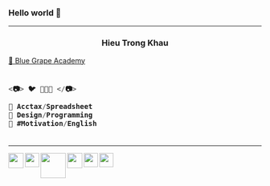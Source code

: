 ### Hello world 👋

---

<h3 align="center">Hieu Trong Khau</h3>

<a href="https://sites.google.com/view/khautronghieu/" target="_blank">💙 Blue Grape Academy </a>

<h3 align="left">

```js
  
<📷> 🐦 🌻🌻🌻 </📷>
  
💚 Acctax/Spreadsheet
💜 Design/Programming
💙 #Motivation/English
  
```
  
</h3>

---

<a href="https://sites.google.com/view/hieuacct202" target="_blank">
<img src="https://lh3.googleusercontent.com/fife/APg5EOYD4rLlKoom6AAHdYukkLC-dhdVfAdadGhOYt-vdbtIBwPZXBKe7THa4MhYoCGcgx108OUM0xKe0_Lg9-edS4iKGeOxRJGNXuSLG_3ASI68Bxi4UsKT5NRCDXg7Gus2DR2h-9C62nnVFMJcGv9yRomWI9Lpr5KpXOGdJcjTiOApPko6QlfxCMjagxFQhN2IQwvaTu-iCTAM5tRb3g43cmLMR3VXjT-4iylFreYZGw2TsdWZSwfUFoZqYNKD0XEmpRIy0qvlCQV6d6K9oXEgoMtXET3x7u_rowkicU2H2jpv1z9GvOvzggP2AuJVYJfLI0z-k8cV4wakCelwzWHLB-kX14KXUppn5-xFThDS-IGZ5c6bVXlmT672RtHcu0aiSU-gnYiPUAKmRH2XN37ammQguDlgMbXWnQBMRb82Xs1rnpra5uyqbP4oz3OWrgcrZmBNwDGxxRGnrEwJqgIM87Kf0QCAEPizQ2LmC06MHjOr9WK04Ss1dBbX4J0QmgYSu4gMKp-42RGjDB7XWYBswisjUVYcgXdU51YAK_uS9Jr-MhrFnxfcrrx90eQQtgvAFeH0AoEytd9HBzyQMGL4EhFf3YKje8RYFpq07Q-5t5cTwG8SLNl3xYNrALdaw5ULJUIekk4BX2ebOnpkCbk6uBBQjAiXq5MR_3Dy0_wZHi2dI_hfd2bZN44iHq55UXScob0bEQ-I8PofLlQCvdBCawhvUQn6DRw0M0RXF-d5kmBiuXqucDNDOrPHv8_00xUfAZSsGEOvbFccyr-crSupzS2r8DGhEF6VHFa7AFLqoQWjggmv1XwsTxWzPhDzq9Ax0MJQXyo0ppCG7PmjGsVsHB4YH_gPOgWjJ4iuvC08l-IUGkneUpcfifIbFY-Qx24j_84VFDJeaxA2FuBS34RDOCJZAxS7gT-9jItX9Jr7V9vnyKbzFy8bTlGQIWbd7mbL6xwbRLjhwjctJD37CVUgk74-69OAJeI7crekrugcSGneSgEGTHuYeu61UY_CUCIBKjD9EoX7EsrLbQHwMfqH6hk2_4zDrRtLRQgkyXhiCoORkh6cXvhrKoB6gUGwK1lt-IQ238r34MsfbOvTzXj8wmjXCZlLnUu9wPtjVsr6A_8i73vDzxYI2IOCOTJkttJy7WIcC5zYVvm33Vuay4J6myib_YXCtnky-sVtFGORvWYoxCqytnxW82_0n1lBvP2XrHaPMIz8fnTgKcka5lkvE78ecR2XUuuDQCz6mg7C0B88aiLwqlk3FJIgnMOiYcK1Oc8rYwssuoKw2-FkZ-zoThXvZIoygkDVycB0nfxh8yx7UbnyJ63Mawc-Un5rXH9Zpn2Ec1BCXhM7s6A0cYvEheUXhycY5wv8bzZdXQDZArnZoJh42kY3Kxjs7VcH4KVOV54xOi9hL930CAlVFTkiEv07wk01LKtEn4ilZVOoTER0PS-CsiHftqa2gtezHNTsSCnZCuL9F4hbRobsAVB4NDqnyd_UT7-OLt8-qqF4YskyE-FpilaTj3VWn77S2Tjh3QiobqSKNjrpEvyB1dC2BWRueJhVmh-7=w904-h904-s-no?authuser=0" align="left" width="30px">
</a>


<a href="https://www.instagram.com/hieuacct202/" target="_blank">
<img src="https://lh3.googleusercontent.com/fife/APg5EObRTQR-2QB5UOinjemi7wmcjVZVQnlYAS2zp75y8PAsy0SffQXJdUHIBEyuE0g303QaHh-8G-VpJBGfa24Wwyd_3xt9tryQ5TwUVbGSpzn1dHW6c4V7cm2tC7glh3A9qMm3E1THfLAHdfXZNaCBsgEx9mz-q6jImSTA_t6YB5RU0TdkBePUUe_KU8IPj1AYwY7aX8q5KHWJx2A0UwM12fymjDS8yyzei7lhrCDoC9dLsZoJSMZ1b-jEAO6idMJI01MVnCSOPLqX52JXPg8GgY0QlNCLNoeDf9h0gbnH7vAuiftAoP6uNHUppM1mClCgYQmaBJA_TyenBwI6w1hoDw3HWvMi1Dtmr-19ZFXjYR6VMxsOGeQXgKbcpmOP3GbA43iIg42bcOWmJIQRIgNr0JQ9L65p6q7wlaX5mtiGqIwDh6ozHTECYpKj6VZEaufngfbw1j9SVhvuVLqdw1DGDOfx6cXRVYUnR8Ro4zPJIu2nE4pwwlsA-z8TiF6ljhpVtPjY7MfUM79vQuZSVVIW--KVk5hPVCDRQfrRPeMTpMN0t41xDDbkb5LsO_fyPguwEFRdAlidZ_psrYs98pEkHUaqAcap02gQvaSEWtLnF6lKSpL7HMKUq3_175d_KNKavGtHPl46vb-4lbxq1PeepTxJjUPG4iJRN0mhcm3BtSAsGmq7YUn2gMMx1G9Z5WZdq-dGjzEaExc13BBVpQODIdxUZ1uuLOyZrUG9LgN3wgITtdYVLQ0Keqj34Wu5C9n3lPoVFp4nwP3BT9ayJWsb4OsBvVPE2FSFwma5KLCr0iiVacCJxjNROBNwC5Sud4B6AQRH0yjbgDqlkfAJnjUmDtEOAv6I_gyhyzsjLewkwYCgXfZMWzHuOpqcBHNlBgGqnBxgu6BTEJBPQESTWZIULu8HryVmhV3W2F1AqX-SRqTD9C6ognJewR2kkW_m45gB6XZXSeZ3XttjCXJjdHMSeVyjGiq3qtrNIWnd3JOyH9SF-Bxwhyc_BbnrGJWs4XHbNnPCyxJBzWz6VBMuG5tEr0QRy1nLRFlh2M100PmcIkdz4sOai7P-33bQHcK99vtR-pz0-YpeGsF9lGqJHXMStmROVB3cOA40VPVqAy1X7fkT91uHf0770kx4X2U3mSVx0FHS4kil36NKtA1IerozVNPU49vEMswGAl1kAkRr3hdfuo4Py2HE6DP2qhdBv7V7N-sIo1clXA5gPF8gqJDJd7zWscdqeYnkQlSYe-LcK9XELvf_hNXoERx_agMHPaaKv17O3fP9BIFed1HCtdOVMntIXqbHug4LkzUnJM0JxQJUgPRBan32iyh5HsuZ1ZYepgXXgXNQ237OwlDjvoIdWtGlS4nlUAt5OBoIcAT3SSIi7fjBlEpJkBnn01yAXHazo0GGZ9_LsPm3nuRkPpyU-ZJxevhje2khhW2dgltNRjx4BvQxH5wvNwOrbVpJ28-D-_kH-kyIrNKVeNBPa-PR3BHW1_cR3zoQ2aG5q6pfCgPXrzcrsYsi70qO8kTH0ZKMDVKicn9A8zcb_UakyjEvTFOLgLChxAxH=w512-h512-s-no?authuser=0" align="left" width="28px">
</a>

<a href="https://truthsocial.com/@hieuacct202" target="_blank">
<img src="https://lh3.googleusercontent.com/fife/APg5EOZy71gQHXd312hW12B9HzRZBTspfBq5ciIw9QQ_zEskzjqZ14qRYUmvQkE3eo0coH3BlpEyMzoQ5iFB9C2UoU69CBAk_r0DhQ3u78WZTJuABswf0uE2r2xkD29KNeJc4sTrDm2PUeziqMgIAWzcTJa1-C_4T1RanqBg__p461x36LUQjXYjNyfEtNFthC1LyQVVfhcKH7kYvS3jafWXI8KDwUssTMjyC_MkpbgUOQtRmYSXLyDJNTCizkgEFw65aXU7p3RcHnnLQQpAiXsD1ZjKBAcx5GJxqkEo0czYM-Lmio-UjuCY8bTrYh7EU2YAwtAsVEORkw_P8XD0KVyxMdc7ELyGnXkqWm9EJl5lPbaXZyFZ3KLHIAVHIM3g5-lcnxWMzOia4fChbFRoGKk4WqrbbkzDQHEbiY3uEet8jjHOCgp68mioelqKaKkb-bqvfL4-3pj4n0Nt4eAdiVii8223ArnJBK17vQsq0PQ1hn-V2CWz21QIvcyQS_WOXXlRF-sMnfcnbmX-7l3BcAKydHhyeui55NvP1CrLCkUlOgwTnqRhxHRKzpouU-iMlB6T9nsJ3Vx5jyl8b-dVvM0AvTy94S1jTtMteVTZVn5C63kBDPjG4VYsrawVgE9CadxhwSE4ZusbZhjKCNuYzQn6WCtiqG6g__GKNC8qTyfOw-WDMRdqU1hxUhQDbWezBunj1_ljpAnCmj6Wqse6aH-bkgp7vDp07VpILlfD687gZLp-Y07G99CvyxTX0Hv8g-RbezCaM5034pCCvY_Mwomap7R_mKrwZ_DFDfOTIf9IlW661NFGA7166HzbDMU8SPFenyKS_7BCEb2F-DCRAi0MgOMvd5qAbr-bCbbbSh_Qv-14kKx1decPKoy4TcjJ8ARnFNEGd1EEMEFI37B1r4VmMfMCwV6ebdbvnH7r7lw-VfHr0hVZ-uBKQp3R4TBZmWWhjVBdvNWpK84ixkK3gxWY3cM2UWtb08vcePgKQ_mEIr8lsWN3PhDEr8k5uT-oklz05jiUmMqYBgnI02wxZ_daJRxJrGXNXSqXraYG3sH4lGzdlDVq0TKvFm_7LkcGv9U04Lb6YCvbaBX-o1AD8oT6ooXflRWpxrXgz6zibOItz7nHQ3Ng-7esZyT54iRz6QPXugRvjqDY9VLDLUQwObL_MTwJpxcZH7ykjPaaog0PY_2bXZS9GsrDruz--3lsFjS7GcJn7vmbh_MHe0a8omuRlqkFGEtMEB2FOMtSM-bbPejz9ktE_0pLvaljloaQFuGfnyLBJFgKuNhYi-FIgxI400NGYhsNg_CEYr4ThUSvAeFr37LZtX9LkRTgq8Uow5wFDJpsWCbVU2reizJCLhBFiMl2bFJi_tds09KU7HwaSxamfYXd8EdwGxtlecp1w1uVhf7yptspubWn3vs9UmnVFiaWycgup-qpfLJEsk9JT_3n-429_6hyD0eZUs9DWhYjjwiQ3m8ah_RQTEyv-_Shj4YDM-h9U1ewUOZw7DuBCDdhbkXcdnsFtQvBv4hz_fkOFdCublIuxYb-03GojlvU5keSX8UuSsg_=w1200-h675-s-no?authuser=0" align="left" width="50px">
</a>


<a href="https://twitter.com/hieuacct202" target="_blank">
<img src="https://lh3.googleusercontent.com/fife/APg5EOaXL8mzKFOsfR1zqeWZ8cExTeNy4eZ609FHMz_oGHqrtfQONZeqOMawvAl-_IR0G5sO7Ijp9y135wzpxs5ds4Jcx5u5YzDSCV0Ui35WznROn8BJ7mkfSrbWYGmwQOvUrgm8LyRa74DMhTbZNcZhvryrvmvQyfEG3S3NeVJVg6FAKf7vrQEO2ZwPlf910R6FRAa7mYd7fx20p6J1ApTCVFU_8KCHgeHiQ0UqSxBUri6PwNkIRzIM6AB9QDoU1ssYYE69Vh3lfwHtSihFO0rhJvhVtcZRtj3_36wnebf6wDq54kFcBh3NseBcByeyZ2d8rJOxquR-UyGPb485qzjhDyups_H9J1-zshgzs_Ivx9lam9o62OeMCy907UdLOG7FL8av09tQrbhK2uGt6tyqRpYTYJsChzlPzk_J-MjsB0w_x2FA8jomUKoFJBCNgmfpTF5NJcenQ4cKTYId0N7i_3Si5t89IZkXyuTG8V-TfrQAMvhs7OD980IQFE47xDnl9Dxeibf1QL3yg2GYn2pMFip1Jta419ODx3HezD7nwa3HMLKd4fmNbVNpsfgWc2ZY7F7K5OI8Lb_CBSwAV581FwgRgTJ2Y8-PyGs2PLzYtTyZsnWSuRjQZS39Y0TYVEUCkWun203zZV45R5eYIkNdF7yOOK10qWxV6A-ISnWjChHcby9OgHS-C-34kvA9stjYBFSRFP8bSYRVKgYOTliT9uhoIjELGJ2n-ML7j4Dq8-fFZmLLCi4f02iiIkk1J6bzd7As-P93YIENRMqcVvieeVKBLGO6w9cc5bB0cAA8zZ9fkG1Nvob4VaDmaBHgB9_tTz_NYAJqbaipqEDYKo9cGuZUt-uL4iGFyoYaTCRg15RMGmgyNBE2DiWTvBY-ib5klXwUmWxsNMlLH8HxmsFgsAgEmK8O4_536cVXPOVcEsdVq_5XqLgSzfdV3rhYXig03xOxtKTo7KB8rzcbAJ1xTr2lqR6GN6TPx4PtygGcsuCeXNZm9KZzpcGpD6ht_S7sparmjBmACpyf5OAhWaqS56ZCWA6hn5JhIRXsb_qQJmHwZNKbILTPltdfogP0bwmmI4fGjkAPbHdPtP-VJdjvzNM03XHcD37o8OTlQRK4FLSezsWIbzL8cqG4nv5mOPr9e259XMFh_njwMz1NF1cNdWwnBUJq-3k7KmXs6Y4jSTiCRqrS7My_QAynyKtUieiIsT60Z8207hi9ftq7jc-NEKlFamTSm_6ZowqH0Bnli8I-QfbYYxztbyWcDj-0O95mITYwb3Hlw7QwAO0mp1QHm8K7Na3JEkoJLSA3sJMpGnJhczjy8TwkTk2wTKh9dOTSMmXTRgBx1nEZr73ADq6fn4YEoPfmb17wz55xRQEpVA3kwXbMbnGqsZKyzfGpzv1n2b1SP1ppOU3ZGNbM4CGxqFFMe2BkpVtN3jTmgzEDkcSdTHDlFp9JPrDqEqP3zIUNh6PZcixSSxdalve0Q61z1wfnjgWt9TXQmJHSYeU9jNKXVhBpnCpHmzQA74RaDUO-wKbxFk0RaYzcg_bc6bidy1W43J5B1Pc7=w1024-h842-s-no?authuser=0" align="left" width="30px">
</a>


<a href="https://www.linkedin.com/in/hieuacct202/" target="_blank">
<img src="https://lh3.googleusercontent.com/fife/APg5EObqBLTJYBHsz7BPv_AUqnGmmJicc3rJRfWqwJEKZiNalpAG0thklGptMknTk5SGrwHJ-it4quvmw6vGGRd4-PHYAtZhHdSBoxxpE35KBFFilR9uKIC9NzuGdpLFtYKxlVJMrmQV-MDYKn7-fQiB9AwMpsreIzRRtS2LL4RWrQoTfKG4OVMXaNGBYOxJ9gySjsE5-eqKWMqbKNg5fCzDFn-eHGFpCI40XzPPs8GoJ56Jdv1fjLCyQIfO2bPRZLqVlw1HLzltRIH7a5Db5udws2f1snI5aqmbFZYT85zKGaiisYpkE_cNc7yqwzgQEJIbYryfHm-EOWLThb4M2x4Zedr4EhzC5J-_qAUefiHMrXlROifLd-n-y6nehqcftHHqDCVEhrCCbatIOcg4IxwzZcf1y9aEoYZz9HH3dbwlTrG7BBcp15MS3lPmKqiF42Dqys3wSTcs9Tr52cArbKWF_uwHKRJ6ljRkO5m1DA408nFjWjFLGpycng9Ox3VWxmLUspJ-eUoyveqNQOT5jVzNG6C0aZFmXwV-wlxYcNgxuQGL15-PEckp_dyxDttDrr1qR5BxZ1qqAl9kvH4ep0mOr1Ak7Na1ZGu14TSKBKnrMdAbTWueqiSiS2cKm6lOvCXViX1R-M_8AUavX-FcdQWES8ooFkAsfGBP8jKpFTiN4wj4qSPdpI_Q9xUVhNtG7TuqR1WAjudFrMVygX7uJDVf1vSHZ4LE7l5umOCTcDcp7crRZTnHvVnmPzhz3fIf0h6ZuEY8oGZeMvnwXZf3YuH5jsRzY1kyGcPp8-bBld4hfaT_bG1VkVXHjsz-hmYunS3l5LOcZMSf9NIxL3ehq2z9cMq57n_WwpzH9kv5hCzNnAYWVmPexntSd8SX9ivBJ9RrZG5DvCdmtvMO7JL69j1mrFh_FF6K4Hso-gilEiL16LKsgTRUev6vjXWvpF9VvwJzluieYQ9ff60jRNRGsBq0HNoe_7IRav7ifmpD7cMv3AnyPIFq0jVuU80osH8r1RmDTkLK9HX3Bo06qTIPFUdx2vP-sMYN4BImzIxWtG1v_Fxdj2sPBBvIuUKJ6Qw9gcHBJqQwKxPqIsWlUeVPNWUsaRBWUosP7ZunxIdM9kWLuOm4OuVyjlY_A-aGUcFrojdJjYlWhxS3qNJpyNUpxpAtcRbNj0qM_b5VtEIp6ecjOn1ub6ZYnqAiThdD4yDSeGcF73IEk5lqWinlEQrXMK_MH88ESGT_MxfhjDzdGl2gY0H6TViL4lEC8FayCArRg-IfUS5b0Xff9N0IZjFXi1yCW06P4eWq9F_tKlUS8l3KTaGlJODX4rTiMZRyzckCottaXX6TtKsSSz4_X9usfwkZGpSwIaw0jBlYmtQJt9mYoLrqSKGyuI_OInnaA1kNKZSjbAk6cVrKR9O7zlp52pJnkkxWZ2yZpKC-iv9i4eKoxoy30CWmv_jf3eSuRkR-AFt1J6hUMqakM_7AG4egfdG_FjsEjmyf7G9jiuj5b50CtTH7VMsbCAurjRcQAVLDYD7QWTriHfT2z01h9UfwDlI482YIV8RGe5cK=w512-h512-s-no?authuser=0" align="left" width="28px">
</a>


<a href="https://www.facebook.com/groups/greengrapeacademy" target="_blank">
<img src="https://lh3.googleusercontent.com/fife/APg5EObM_GtkGSO6fLSiwRdcUe-HThvrN6aARSbiuRen2Kb6RMYOWgSFQYF6RMAYFS8l6XPUTx6mSA8lHsqeFLkhy0eVZ4GQi5M-TelbN7qsYFFmPPlMpHvsOpoTT0sNfeVIk96iLcw-_pw5iA9dyN1vS4FWHpexV_qz3gXNzutUW1nxaGzvoWo0a0D9IQoNjv7a3qxpOf9OyktQgMTKtPWylY_Z9HkuP9E1prUMM_XMAAs6qN85v5i-D9ajRJLXiW2RZF70cTaIhToO1Q2okpSXwJCuVwFdNO1CEjchX5FpP2qNkgjy3dIeuK6alWPDxeyi0pMIpy9QrKoSznOgs1RoN85gPvdQDMhoZg7lQHyIwrHDmOlV4JX1vUIqHO_xYnx2CKH4d2xxHS_cmeP2V3hlnrKZmzJR2aYLhlbJrMOx_XPsAzn5mAHZ7E_2T-tEMJtAkre9mFKV5Xx9ybl2v5OWyX9_l8PDFiZTcAARfni_35GGhUcq04NCH-7B3ZszBR9q64BSmY3OCMj0_EoLZyfPIR6wjVLNYI-ToLRnCEZcYowyoMvCiwvRj5ftGE5DbrLCWAdLkxfhwcPyVA-9vra_Ykilvsa5QmYmTCvwwwLUqRiuD1Vfafjka2ac7ZxmIIC5MHpkqJL0mVSez5V5KJq3z7-pXq9wxstAm1sbQpwXEUcRuGfeLhv7s3D6LpE90JX3fsy8Rl9WTlWXb7PTMsM7hmSxIJrqmhcfkB1qSmTdwGrW00t_9cJS_-dMFoMUiSnGJFqHieOvrMy62zqHOSYYxMger35-nObNp7Dn_VfgO67_YrmYPAJuoisWpATax3SL9EUg-DlZW9qOCSDlB2ANFMnWsNC5pITg9bQ7f-LhD1nb4PSvOC5MAyhYGSWUBku6SY-H6CdNOWXA6KcdR-JW5yVBazfnfYDT75kK2a6mKVJ7yQ-oTTMqSrfWsbDKSLPtKrC6fsUhlO9jfz--XxuSbd4X2rF9483wU1I5t0eJxIffC_4MqyacFShcvC981kFEuXulAgtvk6DMIffvXQuAxQPNT-DlyeSYmI7LlhAvpQql98Wz5a69uu7J23MZRIs0Q2CfJHzmXn14LX8UAFnl92zN6fgTVz3tVRe6DS9mBov1XauETdQ76wkUS6CZTsq40c_RTfSPLbMp2F3jTz8Qkrw9t4f1ljaDgJt1cK9qVSnUqP6MAv9NCi05HQCx9sY_2nXLDzbirhOHgPTxA8XSgB6WvmTUv4_JkF5PEEETUfTJ7_cQ_LuikdJE7WqoiWlJ1JmpWfEf72C_Kt6FtkIDvMXCeQGJTbAlMdy3XRzff2AkfaiFtipgiExN6hJlkAfQNw219AwnqhHWDhuhEyQRnsnSQdvkRXpL52lBMLvtwRnUC-dT1xa_QJTfv05RwsoheRMXQrIUfSMbRhbsvQtXQzG44-rOzCMqrTxaWreoEfI9h8HzAqAFQcwKon6T43028DcwlA_XNyGcyKd5KPaFG8Z5BOoK1JmW52varLHfuP3ysePSWlN7dLHo5JGu0P56pT4j5Ry0C3hx5cpOkvhpIf3Yp7McvsoJ=w904-h904-s-no?authuser=0" align="left" width="28px">
</a>
